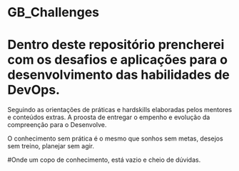 # GB_Challenges

# Dentro deste repositório prencherei com os desafios e aplicações para o desenvolvimento das habilidades de DevOps.

Seguindo as orientações de práticas e hardskills elaboradas pelos mentores e conteúdos extras. A proosta de entregar o empenho e evolução da compreenção para o Desenvolve.

O conhecimento sem prática é o mesmo que sonhos sem metas, desejos sem treino, planejar sem agir. 

#Onde um copo de conhecimento, está vazio e cheio de dúvidas. 

